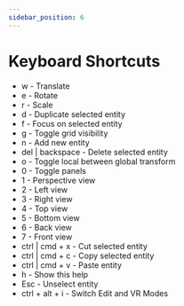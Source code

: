 ```yaml
---
sidebar_position: 6
---
```


# Keyboard Shortcuts

* w - Translate
* e - Rotate
* r - Scale
* d - Duplicate selected entity
* f - Focus on selected entity
* g - Toggle grid visibility
* n - Add new entity
* del | backspace - Delete selected entity
* o - Toggle local between global transform
* 0 - Toggle panels
* 1 - Perspective view
* 2 - Left view
* 3 - Right view
* 4 - Top view
* 5 - Bottom view
* 6 - Back view
* 7 - Front view
* ctrl | cmd + x - Cut selected entity
* ctrl | cmd + c - Copy selected entity
* ctrl | cmd + v - Paste entity
* h - Show this help
* Esc - Unselect entity
* ctrl + alt + i - Switch Edit and VR Modes